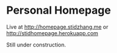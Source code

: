 # Personal Homepage
Live at http://homepage.stidzhang.me or http://stidhomepage.herokuapp.com

Still under construction.
